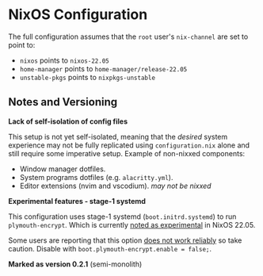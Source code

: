 # NixOS Configuration

The full configuration assumes that the `root` user's `nix-channel` are set to point to:

- `nixos` points to `nixos-22.05`
- `home-manager` points to `home-manager/release-22.05`
- `unstable-pkgs` points to `nixpkgs-unstable`

## Notes and Versioning

**Lack of self-isolation of config files**

This setup is not yet self-isolated, meaning that the *desired* system experience may not be fully replicated using `configuration.nix` alone and still require some imperative setup. Example of non-nixxed components:

- Window manager dotfiles.
- System programs dotfiles (e.g. `alacritty.yml`).
- Editor extensions (nvim and vscodium). *may not be nixxed*

**Experimental features - stage-1 systemd**

This configuration uses stage-1 systemd (`boot.initrd.systemd`) to run `plymouth-encrypt`. Which is currently [noted as experimental](https://search.nixos.org/options?channel=22.05&show=boot.initrd.systemd.enable&from=0&size=50&sort=relevance&type=packages&query=initrd.system) in NixOS 22.05.

Some users are reporting that this option [does not work reliably](https://github.com/NixOS/nixpkgs/issues/26722#issuecomment-1147735675) so take caution. Disable with `boot.plymouth-encrypt.enable = false;`.

**Marked as version 0.2.1** (semi-monolith)
